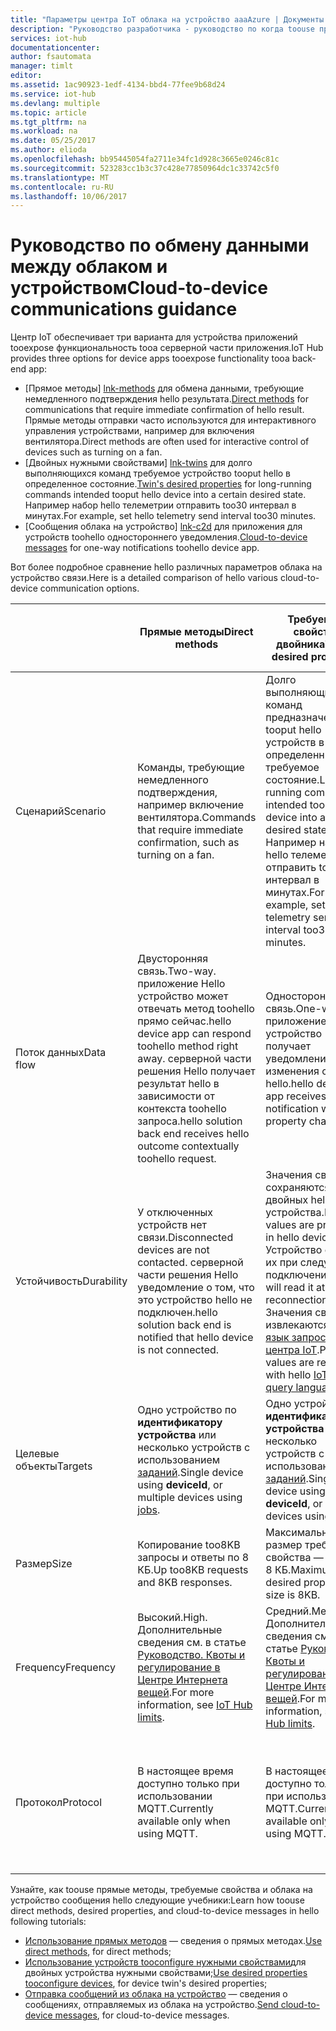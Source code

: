 ```yaml
---
title: "Параметры центра IoT облака на устройство aaaAzure | Документы Microsoft"
description: "Руководство разработчика - руководство по когда toouse прямая методы, устройство двойных требуемых свойств или сообщений облака на устройство для облака на устройство связи."
services: iot-hub
documentationcenter: 
author: fsautomata
manager: timlt
editor: 
ms.assetid: 1ac90923-1edf-4134-bbd4-77fee9b68d24
ms.service: iot-hub
ms.devlang: multiple
ms.topic: article
ms.tgt_pltfrm: na
ms.workload: na
ms.date: 05/25/2017
ms.author: elioda
ms.openlocfilehash: bb95445054fa2711e34fc1d928c3665e0246c81c
ms.sourcegitcommit: 523283cc1b3c37c428e77850964dc1c33742c5f0
ms.translationtype: MT
ms.contentlocale: ru-RU
ms.lasthandoff: 10/06/2017
---
```

# <a name="cloud-to-device-communications-guidance"></a><span data-ttu-id="fccf6-103">Руководство по обмену данными между облаком и устройством</span><span class="sxs-lookup"><span data-stu-id="fccf6-103">Cloud-to-device communications guidance</span></span>
<span data-ttu-id="fccf6-104">Центр IoT обеспечивает три варианта для устройства приложений tooexpose функциональность tooa серверной части приложения.</span><span class="sxs-lookup"><span data-stu-id="fccf6-104">IoT Hub provides three options for device apps tooexpose functionality tooa back-end app:</span></span>

* <span data-ttu-id="fccf6-105">[Прямое методы] [ lnk-methods] для обмена данными, требующие немедленного подтверждения hello результата.</span><span class="sxs-lookup"><span data-stu-id="fccf6-105">[Direct methods][lnk-methods] for communications that require immediate confirmation of hello result.</span></span> <span data-ttu-id="fccf6-106">Прямые методы отправки часто используются для интерактивного управления устройствами, например для включения вентилятора.</span><span class="sxs-lookup"><span data-stu-id="fccf6-106">Direct methods are often used for interactive control of devices such as turning on a fan.</span></span>
* <span data-ttu-id="fccf6-107">[Двойных нужными свойствами] [ lnk-twins] для долго выполняющихся команд требуемое устройство tooput hello в определенное состояние.</span><span class="sxs-lookup"><span data-stu-id="fccf6-107">[Twin's desired properties][lnk-twins] for long-running commands intended tooput hello device into a certain desired state.</span></span> <span data-ttu-id="fccf6-108">Например набор hello телеметрии отправить too30 интервал в минутах.</span><span class="sxs-lookup"><span data-stu-id="fccf6-108">For example, set hello telemetry send interval too30 minutes.</span></span>
* <span data-ttu-id="fccf6-109">[Сообщения облака на устройство] [ lnk-c2d] для приложения для устройств toohello одностороннего уведомления.</span><span class="sxs-lookup"><span data-stu-id="fccf6-109">[Cloud-to-device messages][lnk-c2d] for one-way notifications toohello device app.</span></span>

<span data-ttu-id="fccf6-110">Вот более подробное сравнение hello различных параметров облака на устройство связи.</span><span class="sxs-lookup"><span data-stu-id="fccf6-110">Here is a detailed comparison of hello various cloud-to-device communication options.</span></span>

|  | <span data-ttu-id="fccf6-111">Прямые методы</span><span class="sxs-lookup"><span data-stu-id="fccf6-111">Direct methods</span></span> | <span data-ttu-id="fccf6-112">Требуемые свойства двойника</span><span class="sxs-lookup"><span data-stu-id="fccf6-112">Twin's desired properties</span></span> | <span data-ttu-id="fccf6-113">Получение сообщений из облака на устройство</span><span class="sxs-lookup"><span data-stu-id="fccf6-113">Cloud-to-device messages</span></span> |
| ---- | ------- | ---------- | ---- |
| <span data-ttu-id="fccf6-114">Сценарий</span><span class="sxs-lookup"><span data-stu-id="fccf6-114">Scenario</span></span> | <span data-ttu-id="fccf6-115">Команды, требующие немедленного подтверждения, например включение вентилятора.</span><span class="sxs-lookup"><span data-stu-id="fccf6-115">Commands that require immediate confirmation, such as turning on a fan.</span></span> | <span data-ttu-id="fccf6-116">Долго выполняющихся команд предназначен tooput hello устройств в определенных требуемое состояние.</span><span class="sxs-lookup"><span data-stu-id="fccf6-116">Long-running commands intended tooput hello device into a certain desired state.</span></span> <span data-ttu-id="fccf6-117">Например набор hello телеметрии отправить too30 интервал в минутах.</span><span class="sxs-lookup"><span data-stu-id="fccf6-117">For example, set hello telemetry send interval too30 minutes.</span></span> | <span data-ttu-id="fccf6-118">Приложение для устройства toohello одностороннего уведомления.</span><span class="sxs-lookup"><span data-stu-id="fccf6-118">One-way notifications toohello device app.</span></span> |
| <span data-ttu-id="fccf6-119">Поток данных</span><span class="sxs-lookup"><span data-stu-id="fccf6-119">Data flow</span></span> | <span data-ttu-id="fccf6-120">Двусторонняя связь.</span><span class="sxs-lookup"><span data-stu-id="fccf6-120">Two-way.</span></span> <span data-ttu-id="fccf6-121">приложение Hello устройство может отвечать метод toohello прямо сейчас.</span><span class="sxs-lookup"><span data-stu-id="fccf6-121">hello device app can respond toohello method right away.</span></span> <span data-ttu-id="fccf6-122">серверной части решения Hello получает результат hello в зависимости от контекста toohello запроса.</span><span class="sxs-lookup"><span data-stu-id="fccf6-122">hello solution back end receives hello outcome contextually toohello request.</span></span> | <span data-ttu-id="fccf6-123">Односторонняя связь.</span><span class="sxs-lookup"><span data-stu-id="fccf6-123">One-way.</span></span> <span data-ttu-id="fccf6-124">приложение Hello устройство получает уведомление с изменения свойства hello.</span><span class="sxs-lookup"><span data-stu-id="fccf6-124">hello device app receives a notification with hello property change.</span></span> | <span data-ttu-id="fccf6-125">Односторонняя связь.</span><span class="sxs-lookup"><span data-stu-id="fccf6-125">One-way.</span></span> <span data-ttu-id="fccf6-126">приложение Hello устройство получает сообщение hello</span><span class="sxs-lookup"><span data-stu-id="fccf6-126">hello device app receives hello message</span></span>
| <span data-ttu-id="fccf6-127">Устойчивость</span><span class="sxs-lookup"><span data-stu-id="fccf6-127">Durability</span></span> | <span data-ttu-id="fccf6-128">У отключенных устройств нет связи.</span><span class="sxs-lookup"><span data-stu-id="fccf6-128">Disconnected devices are not contacted.</span></span> <span data-ttu-id="fccf6-129">серверной части решения Hello уведомление о том, что это устройство hello не подключен.</span><span class="sxs-lookup"><span data-stu-id="fccf6-129">hello solution back end is notified that hello device is not connected.</span></span> | <span data-ttu-id="fccf6-130">Значения свойств сохраняются в двойных hello устройства.</span><span class="sxs-lookup"><span data-stu-id="fccf6-130">Property values are preserved in hello device twin.</span></span> <span data-ttu-id="fccf6-131">Устройство считает их при следующем подключении.</span><span class="sxs-lookup"><span data-stu-id="fccf6-131">Device will read it at next reconnection.</span></span> <span data-ttu-id="fccf6-132">Значения свойств извлекаются с hello [язык запросов центра IoT][lnk-query].</span><span class="sxs-lookup"><span data-stu-id="fccf6-132">Property values are retrievable with hello [IoT Hub query language][lnk-query].</span></span> | <span data-ttu-id="fccf6-133">Сообщения могут храниться в IoT Hub для too48 часов.</span><span class="sxs-lookup"><span data-stu-id="fccf6-133">Messages can be retained by IoT Hub for up too48 hours.</span></span> |
| <span data-ttu-id="fccf6-134">Целевые объекты</span><span class="sxs-lookup"><span data-stu-id="fccf6-134">Targets</span></span> | <span data-ttu-id="fccf6-135">Одно устройство по **идентификатору устройства** или несколько устройств с использованием [заданий][lnk-jobs].</span><span class="sxs-lookup"><span data-stu-id="fccf6-135">Single device using **deviceId**, or multiple devices using [jobs][lnk-jobs].</span></span> | <span data-ttu-id="fccf6-136">Одно устройство по **идентификатору устройства** или несколько устройств с использованием [заданий][lnk-jobs].</span><span class="sxs-lookup"><span data-stu-id="fccf6-136">Single device using **deviceId**, or multiple devices using [jobs][lnk-jobs].</span></span> | <span data-ttu-id="fccf6-137">Одно устройство по **идентификатору устройства**.</span><span class="sxs-lookup"><span data-stu-id="fccf6-137">Single device by **deviceId**.</span></span> |
| <span data-ttu-id="fccf6-138">Размер</span><span class="sxs-lookup"><span data-stu-id="fccf6-138">Size</span></span> | <span data-ttu-id="fccf6-139">Копирование too8KB запросы и ответы по 8 КБ.</span><span class="sxs-lookup"><span data-stu-id="fccf6-139">Up too8KB requests and 8KB responses.</span></span> | <span data-ttu-id="fccf6-140">Максимальный размер требуемого свойства — 8 КБ.</span><span class="sxs-lookup"><span data-stu-id="fccf6-140">Maximum desired properties size is 8KB.</span></span> | <span data-ttu-id="fccf6-141">Too64KB сообщений.</span><span class="sxs-lookup"><span data-stu-id="fccf6-141">Up too64KB messages.</span></span> |
| <span data-ttu-id="fccf6-142">Frequency</span><span class="sxs-lookup"><span data-stu-id="fccf6-142">Frequency</span></span> | <span data-ttu-id="fccf6-143">Высокий.</span><span class="sxs-lookup"><span data-stu-id="fccf6-143">High.</span></span> <span data-ttu-id="fccf6-144">Дополнительные сведения см. в статье [Руководство. Квоты и регулирование в Центре Интернета вещей][lnk-quotas].</span><span class="sxs-lookup"><span data-stu-id="fccf6-144">For more information, see [IoT Hub limits][lnk-quotas].</span></span> | <span data-ttu-id="fccf6-145">Средний.</span><span class="sxs-lookup"><span data-stu-id="fccf6-145">Medium.</span></span> <span data-ttu-id="fccf6-146">Дополнительные сведения см. в статье [Руководство. Квоты и регулирование в Центре Интернета вещей][lnk-quotas].</span><span class="sxs-lookup"><span data-stu-id="fccf6-146">For more information, see [IoT Hub limits][lnk-quotas].</span></span> | <span data-ttu-id="fccf6-147">Низкий.</span><span class="sxs-lookup"><span data-stu-id="fccf6-147">Low.</span></span> <span data-ttu-id="fccf6-148">Дополнительные сведения см. в статье [Руководство. Квоты и регулирование в Центре Интернета вещей][lnk-quotas].</span><span class="sxs-lookup"><span data-stu-id="fccf6-148">For more information, see [IoT Hub limits][lnk-quotas].</span></span> |
| <span data-ttu-id="fccf6-149">Протокол</span><span class="sxs-lookup"><span data-stu-id="fccf6-149">Protocol</span></span> | <span data-ttu-id="fccf6-150">В настоящее время доступно только при использовании MQTT.</span><span class="sxs-lookup"><span data-stu-id="fccf6-150">Currently available only when using MQTT.</span></span> | <span data-ttu-id="fccf6-151">В настоящее время доступно только при использовании MQTT.</span><span class="sxs-lookup"><span data-stu-id="fccf6-151">Currently available only when using MQTT.</span></span> | <span data-ttu-id="fccf6-152">Доступно при использовании всех протоколов.</span><span class="sxs-lookup"><span data-stu-id="fccf6-152">Available on all protocols.</span></span> <span data-ttu-id="fccf6-153">При использовании HTTP устройству необходимо выполнять опрос.</span><span class="sxs-lookup"><span data-stu-id="fccf6-153">Device must poll when using HTTP.</span></span> |

<span data-ttu-id="fccf6-154">Узнайте, как toouse прямые методы, требуемые свойства и облака на устройство сообщения hello следующие учебники:</span><span class="sxs-lookup"><span data-stu-id="fccf6-154">Learn how toouse direct methods, desired properties, and cloud-to-device messages in hello following tutorials:</span></span>

* <span data-ttu-id="fccf6-155">[Использование прямых методов][lnk-methods-tutorial] — сведения о прямых методах.</span><span class="sxs-lookup"><span data-stu-id="fccf6-155">[Use direct methods][lnk-methods-tutorial], for direct methods;</span></span>
* <span data-ttu-id="fccf6-156">[Использование устройств tooconfigure нужными свойствами][lnk-twin-properties]для двойных устройства нужными свойствами;</span><span class="sxs-lookup"><span data-stu-id="fccf6-156">[Use desired properties tooconfigure devices][lnk-twin-properties], for device twin's desired properties;</span></span> 
* <span data-ttu-id="fccf6-157">[Отправка сообщений из облака на устройство][lnk-c2d-tutorial] — сведения о сообщениях, отправляемых из облака на устройство.</span><span class="sxs-lookup"><span data-stu-id="fccf6-157">[Send cloud-to-device messages][lnk-c2d-tutorial], for cloud-to-device messages.</span></span>

[lnk-twins]: iot-hub-devguide-device-twins.md
[lnk-quotas]: iot-hub-devguide-quotas-throttling.md
[lnk-query]: iot-hub-devguide-query-language.md
[lnk-jobs]: iot-hub-devguide-jobs.md
[lnk-c2d]: iot-hub-devguide-messages-c2d.md
[lnk-methods]: iot-hub-devguide-direct-methods.md
[lnk-methods-tutorial]: iot-hub-node-node-direct-methods.md
[lnk-twin-properties]: iot-hub-node-node-twin-how-to-configure.md
[lnk-c2d-tutorial]: iot-hub-node-node-c2d.md
